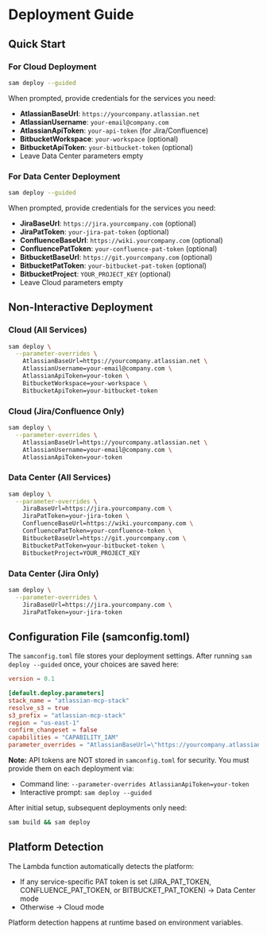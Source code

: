 # Deployment Guide

## Quick Start

### For Cloud Deployment

```bash
sam deploy --guided
```

When prompted, provide credentials for the services you need:
- **AtlassianBaseUrl**: `https://yourcompany.atlassian.net`
- **AtlassianUsername**: `your-email@company.com`
- **AtlassianApiToken**: `your-api-token` (for Jira/Confluence)
- **BitbucketWorkspace**: `your-workspace` (optional)
- **BitbucketApiToken**: `your-bitbucket-token` (optional)
- Leave Data Center parameters empty

### For Data Center Deployment

```bash
sam deploy --guided
```

When prompted, provide credentials for the services you need:
- **JiraBaseUrl**: `https://jira.yourcompany.com` (optional)
- **JiraPatToken**: `your-jira-pat-token` (optional)
- **ConfluenceBaseUrl**: `https://wiki.yourcompany.com` (optional)
- **ConfluencePatToken**: `your-confluence-pat-token` (optional)
- **BitbucketBaseUrl**: `https://git.yourcompany.com` (optional)
- **BitbucketPatToken**: `your-bitbucket-pat-token` (optional)
- **BitbucketProject**: `YOUR_PROJECT_KEY` (optional)
- Leave Cloud parameters empty

## Non-Interactive Deployment

### Cloud (All Services)
```bash
sam deploy \
  --parameter-overrides \
    AtlassianBaseUrl=https://yourcompany.atlassian.net \
    AtlassianUsername=your-email@company.com \
    AtlassianApiToken=your-token \
    BitbucketWorkspace=your-workspace \
    BitbucketApiToken=your-bitbucket-token
```

### Cloud (Jira/Confluence Only)
```bash
sam deploy \
  --parameter-overrides \
    AtlassianBaseUrl=https://yourcompany.atlassian.net \
    AtlassianUsername=your-email@company.com \
    AtlassianApiToken=your-token
```

### Data Center (All Services)
```bash
sam deploy \
  --parameter-overrides \
    JiraBaseUrl=https://jira.yourcompany.com \
    JiraPatToken=your-jira-token \
    ConfluenceBaseUrl=https://wiki.yourcompany.com \
    ConfluencePatToken=your-confluence-token \
    BitbucketBaseUrl=https://git.yourcompany.com \
    BitbucketPatToken=your-bitbucket-token \
    BitbucketProject=YOUR_PROJECT_KEY
```

### Data Center (Jira Only)
```bash
sam deploy \
  --parameter-overrides \
    JiraBaseUrl=https://jira.yourcompany.com \
    JiraPatToken=your-jira-token
```

## Configuration File (samconfig.toml)

The `samconfig.toml` file stores your deployment settings. After running `sam deploy --guided` once, your choices are saved here:

```toml
version = 0.1

[default.deploy.parameters]
stack_name = "atlassian-mcp-stack"
resolve_s3 = true
s3_prefix = "atlassian-mcp-stack"
region = "us-east-1"
confirm_changeset = false
capabilities = "CAPABILITY_IAM"
parameter_overrides = "AtlassianBaseUrl=\"https://yourcompany.atlassian.net\" AtlassianUsername=\"your-email@company.com\""
```

**Note:** API tokens are NOT stored in `samconfig.toml` for security. You must provide them on each deployment via:
- Command line: `--parameter-overrides AtlassianApiToken=your-token`
- Interactive prompt: `sam deploy --guided`

After initial setup, subsequent deployments only need:
```bash
sam build && sam deploy
```

## Platform Detection

The Lambda function automatically detects the platform:
- If any service-specific PAT token is set (JIRA_PAT_TOKEN, CONFLUENCE_PAT_TOKEN, or BITBUCKET_PAT_TOKEN) → Data Center mode
- Otherwise → Cloud mode

Platform detection happens at runtime based on environment variables.
